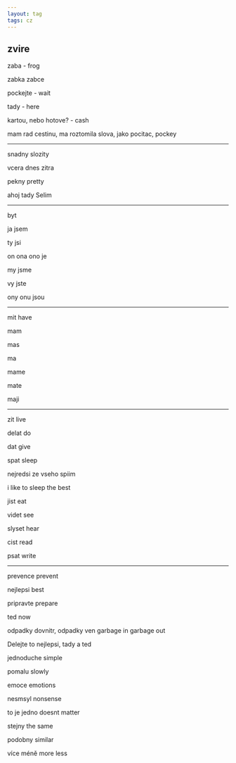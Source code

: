 ```yaml
---
layout: tag
tags: cz 
---
```




## zvire 

zaba - frog 

zabka zabce 



pockejte - wait 

tady - here 


kartou, nebo hotove? - cash 


mam rad cestinu, ma roztomila slova, jako pocitac, pockey 

----



snadny slozity

vcera dnes zitra 

pekny pretty 

ahoj tady Selim 


---

byt 

ja jsem 

ty jsi 

on ona ono je 

my jsme 

vy jste 

ony onu jsou

---

mit have 

mam 

mas 

ma 

mame 

mate

maji

---

zit  live 

delat do 

dat give 

spat sleep

nejredsi ze vseho spiim

i like to sleep the best 

jist eat 

videt see 

slyset hear 

cist read

psat write 


---


prevence prevent 

nejlepsi best 

pripravte prepare 

ted now 

odpadky dovnitr, odpadky ven garbage in garbage out 

Delejte to nejlepsi, tady a ted 

jednoduche simple 

pomalu slowly 

emoce emotions 

nesmsyl nonsense 

to je jedno  doesnt matter 

stejny the same 

podobny similar 


více méně more less 
